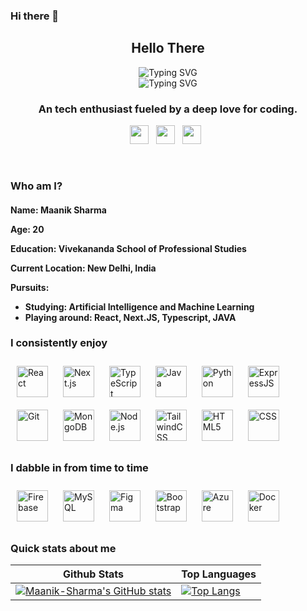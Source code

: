 ### Hi there 👋

<!--
**Maanik-Sharma/Maanik-Sharma** is a ✨ _special_ ✨ repository because its `README.md` (this file) appears on your GitHub profile.

Here are some ideas to get you started:

- 🔭 I’m currently working on ...
- 🌱 I’m currently learning ...
- 👯 I’m looking to collaborate on ...
- 🤔 I’m looking for help with ...
- 💬 Ask me about ...
- 📫 How to reach me: ...
- 😄 Pronouns: ...
- ⚡ Fun fact: ...
-->
<div align=center>
<h2 align=center>Hello There</h2>
<span href="https://git.io/typing-svg"><img src="https://readme-typing-svg.demolab.com?font=Fira+Code&size=35&duration=1&pause=999999999999&color=F72466&center=true&vCenter=true&width=435&lines=+I'm" alt="Typing SVG" /></span>
<br>
<span href="https://git.io/typing-svg"><img src="https://readme-typing-svg.demolab.com?font=Fira+Code&size=35&duration=1000&pause=1000&color=F72466&center=true&vCenter=true&width=435&lines=+Maanik+Sharma;Decipher" alt="Typing SVG" /></span>
<!-- <a href="https://git.io/typing-svg"><img src="https://readme-typing-svg.demolab.com?font=Fira+Code&pause=1000&color=F72466&random=false&width=435&lines=Maanik+Sharma+" alt="Typing SVG" /></a> -->
 
</div>

<h3 align="center">
An tech enthusiast fueled by a deep love for coding.
</h3>

<p align="center"> 
<!-- When I'm not coding find me playing video games, jamming to music or spending time with friends. (honestly, I just spend that time watching theo or similar on youtube) -->
</p>

<div align="center">

<p align='center'>
<a href="https://www.linkedin.com/in/maaniksharma/"><img height="30" src="https://cdn-icons-png.flaticon.com/512/408/408703.png"></a>&nbsp;&nbsp;
<a href="mailto:07817711621_ml@vips.edu"><img height="30" src="https://cdn-icons-png.flaticon.com/512/324/324123.png"></a>&nbsp;&nbsp;
<a href="https://twitter.com/yi_Decipher"><img height="30" src="https://cdn-icons-png.flaticon.com/128/14417/14417460.png"></a>&nbsp;&nbsp;
 </p>


</div>

<br>

<h3>Who am I?</h3>

<h4>
<!-- Class: Decipher -->

Name: Maanik Sharma

Age: 20

Education: Vivekananda School of Professional Studies


Current Location: New Delhi, India

Pursuits:
- Studying: Artificial Intelligence and Machine Learning
- Playing around: React, Next.JS, Typescript, JAVA


</h4>


### I consistently enjoy

<div>  
 <a href="https://reactjs.org/" target="_blank"><img style="margin: 10px" src="https://profilinator.rishav.dev/skills-assets/react-original-wordmark.svg" alt="React" height="50" /></a>
 <a href="https://nextjs.org/" target="_blank"><img style="margin: 10px" src="https://static-00.iconduck.com/assets.00/next-js-icon-512x512-zuauazrk.png" alt="Next.js" height="50" /></a>
<a href="https://www.typescriptlang.org/" target="_blank"><img style="margin: 10px" src="https://profilinator.rishav.dev/skills-assets/typescript-original.svg" alt="TypeScript" height="50" /></a>  
<!-- <a href="https://www.linux.org/" target="_blank"><img style="margin: 10px" src="https://profilinator.rishav.dev/skills-assets/linux-original.svg" alt="Linux" height="50" /></a>   --> 
<a href="https://www.java.com/" target="_blank"><img style="margin: 10px" src="https://profilinator.rishav.dev/skills-assets/java-original-wordmark.svg" alt="Java" height="50" /></a> 
<a href="https://www.python.org/" target="_blank"><img style="margin: 10px" src="https://profilinator.rishav.dev/skills-assets/python-original.svg" alt="Python" height="50" /></a>  
<a href="https://expressjs.com" target="_blank"><img style="margin: 10px" src="https://upload.wikimedia.org/wikipedia/commons/6/64/Expressjs.png" alt="ExpressJS" height="50" /></a> 
<!-- <a href="https://kit.svelte.dev" target="_blank"><img style="margin: 10px" src="https://profilinator.rishav.dev/skills-assets/react-original-wordmark.sv" alt="Svelte" height="50" /></a>  -->
<a href="https://github.com/" target="_blank"><img style="margin: 10px" src="https://profilinator.rishav.dev/skills-assets/git-scm-icon.svg" alt="Git" height="50" /></a>  
<!-- <a href="https://flask.palletsprojects.com/en/2.2.x/" target="_blank"><img style="margin: 10px" src="https://seeklogo.com/images/F/flask-logo-44C507ABB7-seeklogo.com.png" alt="Flask" height="50" /></a> -->
<a href="https://www.mongodb.com/" target="_blank"><img style="margin: 10px" src="https://profilinator.rishav.dev/skills-assets/mongodb-original-wordmark.svg" alt="MongoDB" height="50" /></a>  
<a href="https://nodejs.org/" target="_blank"><img style="margin: 10px" src="https://profilinator.rishav.dev/skills-assets/nodejs-original-wordmark.svg" alt="Node.js" height="50" /></a>
<a href="https://tailwindcss.com/" target="_blank"><img style="margin: 10px" src="https://upload.wikimedia.org/wikipedia/commons/thumb/d/d5/Tailwind_CSS_Logo.svg/1024px-Tailwind_CSS_Logo.svg.png" alt="TailwindCSS" height="50" /></a>  
<a href="https://en.wikipedia.org/wiki/HTML5" target="_blank"><img style="margin: 10px" src="https://profilinator.rishav.dev/skills-assets/html5-original-wordmark.svg" alt="HTML5" height="50" /></a>  
<a href="https://en.wikipedia.org/wiki/CSS" target="_blank"><img style="margin: 10px" src="https://cdn-icons-png.flaticon.com/512/5968/5968242.png" alt="CSS" height="50" /></a>
</div>


### I dabble in from time to time

<div>
<a href="https://en.wikipedia.org/wiki/Firebase" target="_blank"><img style="margin: 10px" src="https://img.icons8.com/color/480/firebase.png" alt="Firebase" height="50" /></a> 
<a href="https://www.mysql.com/" target="_blank"><img style="margin: 10px" src="https://profilinator.rishav.dev/skills-assets/mysql-original-wordmark.svg" alt="MySQL" height="50" /></a>  
<!-- <a href="https://www.java.com/" target="_blank"><img style="margin: 10px" src="https://profilinator.rishav.dev/skills-assets/java-original-wordmark.svg" alt="Java" height="50" /></a>  -->
<!-- <a href="https://pytorch.org/" target="_blank"><img style="margin: 10px" src="https://pytorch.org/assets/images/pytorch-logo.png" alt="PyTorch" height="50" /></a>   -->
<a href="https://www.figma.com/" target="_blank"><img style="margin: 10px" src="https://profilinator.rishav.dev/skills-assets/figma-icon.svg" alt="Figma" height="50" /></a>  
<a href="https://getbootstrap.com/docs/3.4/javascript/" target="_blank"><img style="margin: 10px" src="https://profilinator.rishav.dev/skills-assets/bootstrap-plain.svg" alt="Bootstrap" height="50" /></a>  
<!-- <a href="https://mariadb.org/" target="_blank"><img style="margin: 10px" src="https://profilinator.rishav.dev/skills-assets/mariadb.png" alt="Maria DB" height="50" /></a>   -->
<a href="https://azure.microsoft.com/en-in/" target="_blank"><img style="margin: 10px" src="https://profilinator.rishav.dev/skills-assets/microsoft_azure-icon.svg" alt="Azure" height="50" /></a>  
<a href="https://www.docker.com/" target="_blank"><img style="margin: 10px" src="https://profilinator.rishav.dev/skills-assets/docker-original-wordmark.svg" alt="Docker" height="50" /></a>  
<!-- <a href="https://mui.com/" target="_blank"><img style="margin: 10px" src="https://profilinator.rishav.dev/skills-assets/mui.png" alt="Material UI" height="50" /></a>  
</div> -->

<br>

### Quick stats about me

| Github Stats                                                                                                                                                                     | Top Languages                                                                                                                                                                                  |
| -------------------------------------------------------------------------------------------------------------------------------------------------------------------------------- | ---------------------------------------------------------------------------------------------------------------------------------------------------------------------------------------------- |
| [![Maanik-Sharma's GitHub stats](https://github-readme-stats.vercel.app/api?username=Maanik-Sharma&theme=prussian&bg_color=00000000)](https://github.com/anuraghazra/github-readme-stats) | [![Top Langs](https://github-readme-stats.vercel.app/api/top-langs/?username=Maanik-Sharma&layout=compact&theme=prussian&bg_color=00000000)](https://github.com/anuraghazra/github-readme-stats) |

</div>
